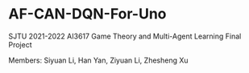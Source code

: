 # AF-CAN-DQN-For-Uno

SJTU 2021-2022 AI3617 Game Theory and Multi-Agent Learning Final Project

Members: Siyuan Li, Han Yan, Ziyuan Li, Zhesheng Xu
